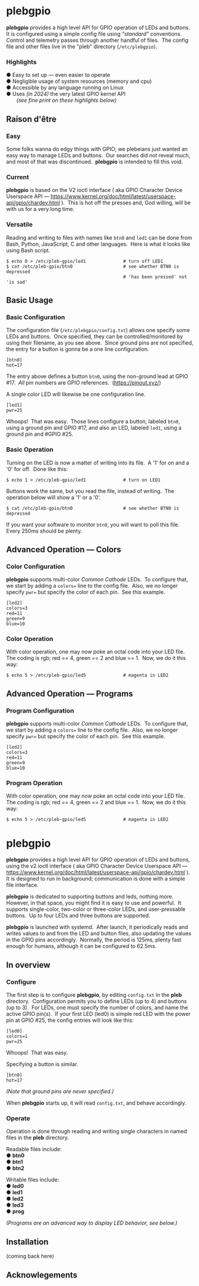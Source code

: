# plebgpio

**plebgpio** provides a high level API for GPIO operation of LEDs and buttons.&nbsp; 
It is configured using a simple config file using *"standard"* conventions.&nbsp; 
Control and telemetry passes through another handful of files.&nbsp; 
The config file and other files live in the "pleb" directory (`/etc/plebgpio`).&nbsp; 

### Highlights

&#9679; Easy to set up &mdash; even easier to operate&nbsp;  
&#9679; Negligible usage of system resources (memory and cpu)&nbsp;  
&#9679; Accessible by any language running on Linux&nbsp;  
&#9679; Uses *(in 2024)* the very latest GPIO kernel API&nbsp;  
&nbsp;&nbsp;&nbsp;&nbsp;&nbsp;&nbsp;&nbsp;*(see fine print on these highlights below)*&nbsp; 

## Raison d'être &nbsp; 

### Easy

Some folks wanna do edgy things with GPIO; we plebeians just wanted an easy way to manage LEDs and buttons.&nbsp; 
Our searches did not reveal much, and most of that was discontinued.&nbsp; 
**plebgpio** is intended to fill this void.&nbsp; 

### Current

**plebgpio** is based on the V2 ioctl interface ( aka GPIO Character Device Userspace API &mdash; https://www.kernel.org/doc/html/latest/userspace-api/gpio/chardev.html ).&nbsp; 
This is hot off the presses and, God willing, will be with us for a very long time.&nbsp; 

### Versatile

Reading and writing to files with names like `btn0` and `led1` can be done from Bash, Python, JavaScript, C and other languages.&nbsp; 
Here is what it looks like using Bash script.

	$ echo 0 > /etc/pleb-gpio/led1              # turn off LED1
	$ cat /etc/pleb-gpio/btn0                   # see whether BTN0 is depressed
	                                            # 'has been pressed' not 'is sad'

## Basic Usage

### Basic Configuration

The configuration file (`/etc/plebgpio/config.txt`) allows one specify some LEDs and buttons.&nbsp; 
Once specified, they can be controlled/monitored by using their filename, as you see above.&nbsp; 
Since ground pins are not specified, the entry for a button is gonna be a one line configuration.&nbsp; 

	[btn0]
	hot=17

The entry above defines a button `btn0`, using the non-ground lead at GPIO #17.&nbsp; 
*All* pin numbers are GPIO references.&nbsp; 
(https://pinout.xyz/)&nbsp; 

A single color LED will likewise be one configuration line.&nbsp; 

	[led1]
	pwr=25

Whoops!&nbsp; 
That was easy.&nbsp; 
Those lines configure a button, labeled `btn0`, using a ground pin and GPIO #17, and also an LED, labeled `led1`, using a ground pin and #GPIO #25.&nbsp; 

### Basic Operation

Turning on the LED is now a matter of writing into its file.&nbsp; 
A '1' for on and a '0' for off.&nbsp; 
Done like this:&nbsp; 

	$ echo 1 > /etc/pleb-gpio/led1              # turn on LED1

Buttons work the same, but you read the file, instead of writing.&nbsp; 
The operation below will show a '1' or a '0'.&nbsp; 

	$ cat /etc/pleb-gpio/btn0                   # see whether BTN0 is depressed

If you want your software to monitor `btn0`, you will want to poll this file.&nbsp;
Every 250ms should be plenty.&nbsp; 

## Advanced Operation &mdash; Colors

### Color Configuration

**plebgpio** supports multi-color _Common Cathode_ LEDs.&nbsp; 
To configure that, we start by adding a `colors=` line to the config file.&nbsp;
Also, we no longer specify `pwr=` but specify the color of each pin.&nbsp; 
See this example.&nbsp; 

	[led2]
	colors=3
	red=11
	green=9
	blue=10

### Color Operation

With color operation, one may now poke an octal code into your LED file.&nbsp; 
The coding is rgb; red == 4, green == 2 and blue == 1.&nbsp;
Now, we do it this way:&nbsp; 

	$ echo 5 > /etc/pleb-gpio/led5              # magenta in LED2

## Advanced Operation &mdash; Programs

### Program Configuration

**plebgpio** supports multi-color _Common Cathode_ LEDs.&nbsp; 
To configure that, we start by adding a `colors=` line to the config file.&nbsp;
Also, we no longer specify `pwr=` but specify the color of each pin.&nbsp; 
See this example.&nbsp; 

	[led2]
	colors=3
	red=11
	green=9
	blue=10

### Program Operation

With color operation, one may now poke an octal code into your LED file.&nbsp; 
The coding is rgb; red == 4, green == 2 and blue == 1.&nbsp;
Now, we do it this way:&nbsp; 

	$ echo 5 > /etc/pleb-gpio/led5              # magenta in LED2






# plebgpio

**plebgpio** provides a high level API for GPIO operation of LEDs and buttons, using the v2 ioctl interface ( aka GPIO Character Device Userspace API &mdash; https://www.kernel.org/doc/html/latest/userspace-api/gpio/chardev.html ).&nbsp; 
It is designed to run in background; communication is done with a simple file interface.&nbsp; 

**plebgpio** is dedicated to supporting buttons and leds, nothing more.&nbsp; 
However, in that space, you might find it is easy to use and powerful.&nbsp; 
It supports single-color, two-color or three-color LEDs, and user-pressable buttons.&nbsp; 
Up to four LEDs and three buttons are supported.&nbsp; 



**plebgpio** is launched with systemd.&nbsp; 
After launch, it periodically reads and writes values to and from the LED and button files, also updating the values in the GPIO pins accordingly.&nbsp; 
Normally, the period is 125ms, plenty fast enough for humans, although it can be configured to 62.5ms.&nbsp; 


## In overview

### Configure

The first step is to configure **plebgpio**, by editing `config.txt` in the **pleb** directory.&nbsp; 
Configuration permits you to define LEDs (up to 4) and buttons (up to 3).&nbsp; 
For LEDs, one must specify the number of colors, and name the active GPIO pin(s).&nbsp; 
If your first LED (led0) is simple red LED with the power pin at GPIO #25, the config entries will look like this:&nbsp; 

	[led0]
	colors=1
	pwr=25

Whoops!&nbsp; 
That was easy.&nbsp; 

Specifying a button is similar.&nbsp; 

	[btn0]
	hot=17

_(Note that ground pins are never specified.)_&nbsp; 

When **plebgpio** starts up, it will read `config.txt`, and behave accordingly.&nbsp; 

### Operate

Operation is done through reading and writing single characters in named files in the **pleb** directory.&nbsp; 

Readable files include:&nbsp;  
&#9679; **btn0** &nbsp;  
&#9679; **btn1** &nbsp;  
&#9679; **btn2** &nbsp;  

Writable files include:&nbsp;  
&#9679; **led0** &nbsp;  
&#9679; **led1** &nbsp;  
&#9679; **led2** &nbsp;  
&#9679; **led3** &nbsp;  
&#9679; **prog** &nbsp;  

_(Programs are an advanced way to display LED behavior, see below.)_&nbsp; 

## Installation

(coming back here)


## Acknowlegements




